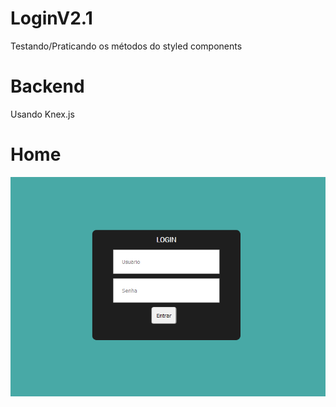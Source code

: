 # LoginV2.1
Testando/Praticando os métodos do styled components
# Backend
  Usando Knex.js 

# Home
![alt profile](https://github.com/K16bits/LoginV2.1/blob/master/screens/Home.PNG)
